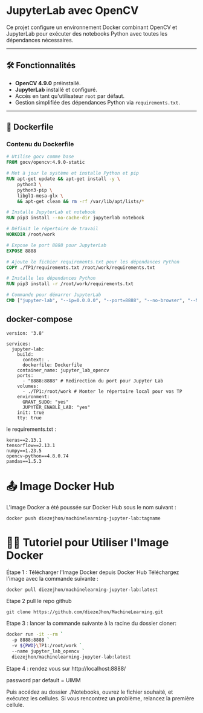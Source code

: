 # JupyterLab avec OpenCV

Ce projet configure un environnement Docker combinant OpenCV et JupyterLab pour exécuter des notebooks Python avec toutes les dépendances nécessaires.

---

## 🛠️ Fonctionnalités

- **OpenCV 4.9.0** préinstallé.
- **JupyterLab** installé et configuré.
- Accès en tant qu'utilisateur `root` par défaut.
- Gestion simplifiée des dépendances Python via `requirements.txt`.

---

## 📄 Dockerfile

### Contenu du Dockerfile
```dockerfile
# Utilise gocv comme base
FROM gocv/opencv:4.9.0-static

# Met à jour le système et installe Python et pip
RUN apt-get update && apt-get install -y \
    python3 \
    python3-pip \
    libgl1-mesa-glx \
    && apt-get clean && rm -rf /var/lib/apt/lists/*

# Installe JupyterLab et notebook
RUN pip3 install --no-cache-dir jupyterlab notebook

# Définit le répertoire de travail
WORKDIR /root/work

# Expose le port 8888 pour JupyterLab
EXPOSE 8888

# Ajoute le fichier requirements.txt pour les dépendances Python
COPY ./TP1/requirements.txt /root/work/requirements.txt

# Installe les dépendances Python
RUN pip3 install -r /root/work/requirements.txt

# Commande pour démarrer JupyterLab
CMD ["jupyter-lab", "--ip=0.0.0.0", "--port=8888", "--no-browser", "--NotebookApp.token=UIMM", "--allow-root"]
```
## docker-compose 

``` docker-compose
version: '3.8'

services:
  jupyter-lab:
    build:
      context: .
      dockerfile: Dockerfile
    container_name: jupyter_lab_opencv
    ports:
      - "8888:8888" # Redirection du port pour Jupyter Lab
    volumes:
      - ./TP1:/root/work # Monter le répertoire local pour vos TP
    environment:
      GRANT_SUDO: "yes"
      JUPYTER_ENABLE_LAB: "yes"
    init: true
    tty: true
```
le requirements.txt :
```
keras==2.13.1 
tensorflow==2.13.1  
numpy==1.23.5  
opencv-python==4.8.0.74  
pandas==1.5.3  
```
# 📤 Image Docker Hub
 L'image Docker a été poussée sur Docker Hub sous le nom suivant :

```bash
docker push diezejhon/machinelearning-jupyter-lab:tagname
```
# 🧑‍🏫 Tutoriel pour Utiliser l'Image Docker
Étape 1 : Télécharger l'Image Docker depuis Docker Hub
Téléchargez l'image avec la commande suivante :
```bash
docker pull diezejhon/machinelearning-jupyter-lab:latest
```
Etape 2 pull le repo github 
```
git clone https://github.com/diezeJhon/MachineLearning.git
```
Etape 3 : lancer la commande suivante à la racine du dossier cloner:
``` bash 
docker run -it --rm `
  -p 8888:8888 `
  -v ${PWD}\TP1:/root/work `
  --name jupyter_lab_opencv `
  diezejhon/machinelearning-jupyter-lab:latest
```
Etape 4 : rendez vous sur 
http://localhost:8888/

password par default = UIMM

Puis accédez au dossier ./Notebooks, ouvrez le fichier souhaité, et exécutez les cellules. Si vous rencontrez un problème, relancez la première cellule.